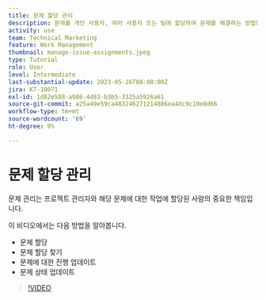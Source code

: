 ```yaml
---
title: 문제 할당 관리
description: 문제를 개인 사용자, 여러 사용자 또는 팀에 할당하여 문제를 해결하는 방법에 대해 알아봅니다.
activity: use
team: Technical Marketing
feature: Work Management
thumbnail: manage-issue-assignments.jpeg
type: Tutorial
role: User
level: Intermediate
last-substantial-update: 2023-05-26T00:00:00Z
jira: KT-10071
exl-id: 1d82e588-a986-4d83-b3b5-3325a5926a61
source-git-commit: a25a49e59ca483246271214886ea4dc9c10e8d66
workflow-type: tm+mt
source-wordcount: '69'
ht-degree: 0%

---
```


# 문제 할당 관리

문제 관리는 프로젝트 관리자와 해당 문제에 대한 작업에 할당된 사람의 중요한 책임입니다.

이 비디오에서는 다음 방법을 알아봅니다.

* 문제 할당
* 문제 할당 찾기
* 문제에 대한 진행 업데이트
* 문제 상태 업데이트

>[!VIDEO](https://video.tv.adobe.com/v/3419931/?quality=12&learn=on)
